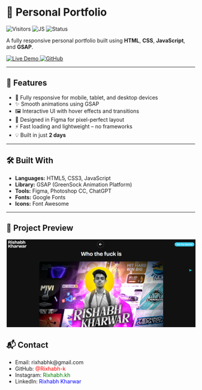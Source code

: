 <h1>💼 Personal Portfolio</h1>

<p>
  <img src="https://visitor-badge.laobi.icu/badge?page_id=Rixhabh-k.Personal-Portfolio" alt="Visitors" />
  <img src="https://img.shields.io/badge/Made%20With-JavaScript-yellow?style=flat-square" alt="JS" />
  <img src="https://img.shields.io/badge/Status-Completed-brightgreen?style=flat-square" alt="Status" />
</p>

<p>
  A fully responsive personal portfolio built using <strong>HTML</strong>, <strong>CSS</strong>, <strong>JavaScript</strong>, and <strong>GSAP</strong>.
</p>

<p>
  <a href="https://colluge.in" target="_blank">
    <img src="https://img.shields.io/badge/🔗 Live%20Demo-blue?style=for-the-badge" alt="Live Demo" />
  </a>
  <a href="https://github.com/Rixhabh-k/Personal-Portfolio" target="_blank">
    <img src="https://img.shields.io/badge/🐙 GitHub-000?style=for-the-badge&logo=github" alt="GitHub" />
  </a>
</p>

<hr />

<h2>📌 Features</h2>

<ul>
  <li>📱 Fully responsive for mobile, tablet, and desktop devices</li>
  <li>✨ Smooth animations using GSAP</li>
  <li>🖼️ Interactive UI with hover effects and transitions</li>
  <li>🎨 Designed in Figma for pixel-perfect layout</li>
  <li>⚡ Fast loading and lightweight – no frameworks</li>
  <li>💡 Built in just <strong>2 days</strong></li>
</ul>

<hr />

<h2>🛠️ Built With</h2>

<ul>
  <li><strong>Languages:</strong> HTML5, CSS3, JavaScript</li>
  <li><strong>Library:</strong> GSAP (GreenSock Animation Platform)</li>
  <li><strong>Tools:</strong> Figma, Photoshop CC, ChatGPT</li>
  <li><strong>Fonts:</strong> Google Fonts</li>
  <li><strong>Icons:</strong> Font Awesome</li>
</ul>

<hr />

<h2>📸 Project Preview</h2>

<p>
  <img src="project-screenshot.png" alt="Portfolio Screenshot" style="max-width: 100%; border: 1px solid white;" />
</p>



<h2>📬 Contact</h2>

<ul>
  <li>Email: rixhabhk@gmail.com</li>
  <li>GitHub: <a href="https://github.com/Rixhabh-k" style="color: red; text-decoration: none;" target="_blank"  >@Rixhabh-k</a></li>
  <li>Instagram: <a href="https://www.instagram.com/rixhabh.kh/" target="_blank"  style="color: green; text-decoration: none;">Rixhabh.kh</a></li>
  <li>LinkedIn: <a href="https://www.linkedin.com/in/rishabh-kharwar-b6564b360?utm_source=share&utm_campaign=share_via&utm_content=profile&utm_medium=android_app" target="_blank"  style="color: blue; text-decoration: none;">Rixhabh Kharwar</a></li>
</ul>
